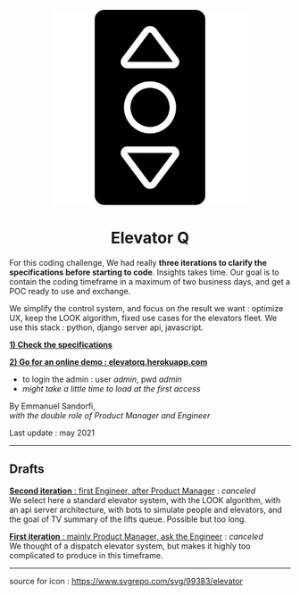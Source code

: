 <div align="center">
<p align="center">
<img src="docs/images/elevator-svgrepo-com.svg" width="350" alt="Elevator Q">

<h1 align="center">Elevator Q</h1>
</p>
</div>

For this coding challenge, We had really **three iterations to clarify the specifications before starting to code**. Insights takes time. Our goal is to contain the coding timeframe in a maximum of two business days, and get a POC ready to use and exchange.

We simplify the control system, and focus on the result we want : optimize UX, keep the LOOK algorithm, fixed use cases for the elevators fleet. We use this stack : python, django server api, javascript.

**[1) Check the specifications](docs/iter3/readme.md)**

**[2) Go for an online demo : elevatorq.herokuapp.com](http://elevatorq.herokuapp.com)**

-   to login the admin : user _admin_, pwd _admin_
-   _might take a little time to load at the first access_

By Emmanuel Sandorfi,  
_with the double role of Product Manager and Engineer_

Last update : may 2021

---

## Drafts

[**Second iteration** : first Engineer, after Product Manager](docs/iter2/readme.md) : _canceled_  
We select here a standard elevator system, with the LOOK algorithm, with an api server architecture, with bots to simulate people and elevators, and the goal of TV summary of the lifts queue. Possible but too long.

[**First iteration** : mainly Product Manager, ask the Engineer](docs/iter1/readme.md) : _canceled_  
We thought of a dispatch elevator system, but makes it highly too complicated to produce in this timeframe.

---

source for icon : https://www.svgrepo.com/svg/99383/elevator
